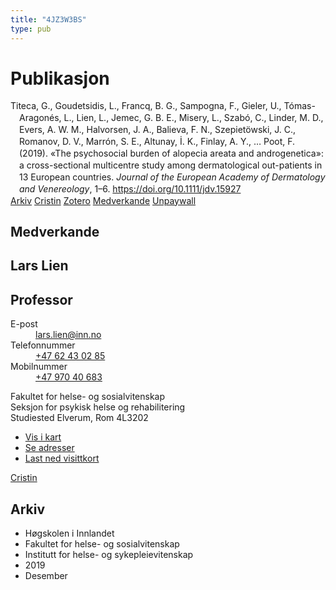 ```yaml
---
title: "4JZ3W3BS"
type: pub
---
```

<h1>Publikasjon</h1>
<article id="csl-bib-container-4JZ3W3BS" class="csl-bib-container">
  <div class="csl-bib-body" style="line-height: 1.35; padding-left: 1em; text-indent:-1em;">
  <div class="csl-entry">Titeca, G., Goudetsidis, L., Francq, B. G., Sampogna, F., Gieler, U., T&#xF3;mas-Aragon&#xE9;s, L., Lien, L., Jemec, G. B. E., Misery, L., Szab&#xF3;, C., Linder, M. D., Evers, A. W. M., Halvorsen, J. A., Balieva, F. N., Szepiet&#xF6;wski, J. C., Romanov, D. V., Marr&#xF3;n, S. E., Altunay, &#x130;. K., Finlay, A. Y., &#x2026; Poot, F. (2019). &#xAB;The psychosocial burden of alopecia areata and androgenetica&#xBB;: a cross-sectional multicentre study among dermatological out-patients in 13 European countries. <i>Journal of the European Academy of Dermatology and Venereology</i>, 1&#x2013;6. <a href="https://doi.org/10.1111/jdv.15927">https://doi.org/10.1111/jdv.15927</a></div>
</div>
  <div class="csl-bib-buttons">
    <a href="#taxonomy-article-4JZ3W3BS" class="csl-bib-button">Arkiv</a>
    <a href alt="Cristin URL" class="csl-bib-button">Cristin</a>
    <a href alt="Zotero URL" class="csl-bib-button">Zotero</a>
    <a href="#contributors-article-4JZ3W3BS" class="csl-bib-button">Medverkande</a>
    <a href="https://scholarlypublications.universiteitleiden.nl/access/item%3A3147032/view" class="csl-bib-button">Unpaywall</a>
  </div>
  <div id="csl-bib-meta-container-4JZ3W3BS"></div>
</article>
<div id="csl-bib-meta-4JZ3W3BS" class="csl-bib-meta">
  <article id="contributors-article-4JZ3W3BS" class="contributors-article">
    <h1>Medverkande</h1>
    <div class="personas">
<div class="vrtx-hinn-person-card">
<div class="photo">
<i class="lar la-user-circle missing-person"></i>
</div>
<div class="info">
<hgroup><h1>Lars Lien</h1>
<h2>Professor</h2>
</hgroup><dl>
<dt>E-post</dt>
<dd>
<a href="mailto:lars.lien@inn.no">lars.lien@inn.no</a>
</dd>
<dt>Telefonnummer</dt>
<dd><a href="tel:+4762430285">
+47 62 43 02 85
</a></dd>
<dt>Mobilnummer</dt>
<dd><a href="tel:+4797040683">
+47 970 40 683
</a></dd>
</dl>
<p>
Fakultet for helse- og sosialvitenskap<br>
Seksjon for psykisk helse og rehabilitering<br>
Studiested Elverum,
Rom 4L3202
</p>
<ul class="vrtx-hinn-links">
<li><a href="https://www.google.com/maps?q=60.88177,11.53669">Vis i kart</a></li>
<li><a href="https://www.inn.no/finn-en-ansatt/lars-lien.html#vrtx-hinn-addresses">Se adresser</a></li>
<li><a href="https://www.inn.no/finn-en-ansatt/lars-lien.html?vrtx=vcf">Last ned visittkort</a></li>
</ul>
</div>
</div>
<a href="https://app.cristin.no/persons/show.jsf?id=14287" alt="Cristin URL" class="personas-cristin">Cristin</a>
</div>
  </article>
  <article id="taxonomy-article-4JZ3W3BS" class="taxonomy-article">
    <h1>Arkiv</h1>
    <ul>
      <li>Høgskolen i Innlandet</li>
      <li>Fakultet for helse- og sosialvitenskap</li>
      <li>Institutt for helse- og sykepleievitenskap</li>
      <li>2019</li>
      <li>Desember</li>
    </ul>
  </article>
</div>
